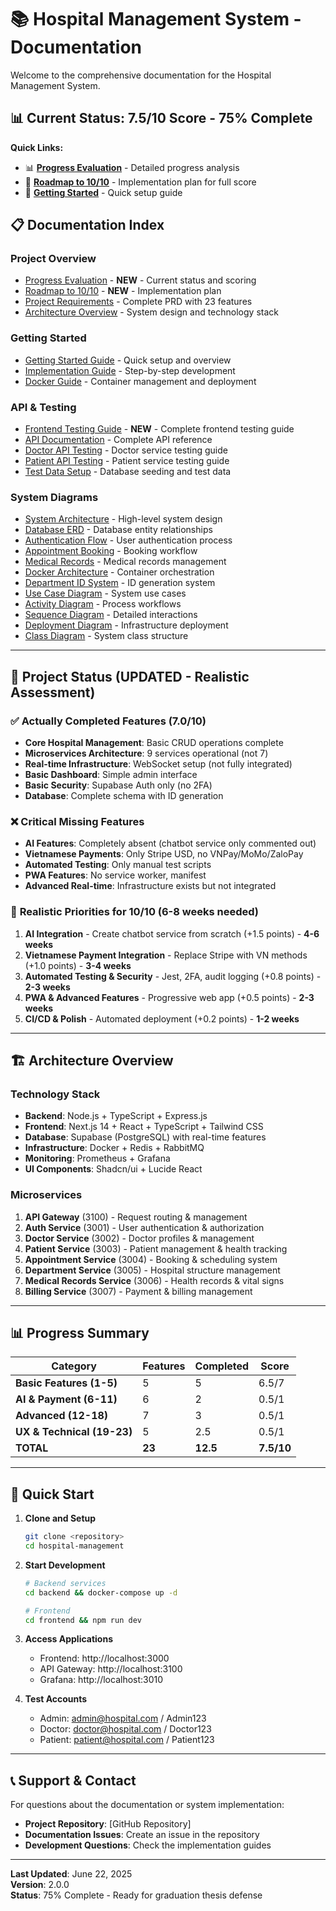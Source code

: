 # 📚 Hospital Management System - Documentation

Welcome to the comprehensive documentation for the Hospital Management System.

## 📊 **Current Status: 7.5/10 Score - 75% Complete**

**Quick Links:**
- 📊 [**Progress Evaluation**](PROGRESS_EVALUATION.md) - Detailed progress analysis
- 🎯 [**Roadmap to 10/10**](ROADMAP_TO_10_POINTS.md) - Implementation plan for full score
- 🚀 [**Getting Started**](GETTING_STARTED.md) - Quick setup guide

## 📋 Documentation Index

### **Project Overview**
- [Progress Evaluation](PROGRESS_EVALUATION.md) - **NEW** - Current status and scoring
- [Roadmap to 10/10](ROADMAP_TO_10_POINTS.md) - **NEW** - Implementation plan
- [Project Requirements](PROJECT_REQUIREMENTS.md) - Complete PRD with 23 features
- [Architecture Overview](ARCHITECTURE.md) - System design and technology stack

### **Getting Started**
- [Getting Started Guide](GETTING_STARTED.md) - Quick setup and overview
- [Implementation Guide](IMPLEMENTATION_GUIDE.md) - Step-by-step development
- [Docker Guide](DOCKER_GUIDE.md) - Container management and deployment

### **API & Testing**
- [Frontend Testing Guide](FRONTEND_TESTING_GUIDE.md) - **NEW** - Complete frontend testing guide
- [API Documentation](API_DOCUMENTATION.md) - Complete API reference
- [Doctor API Testing](DOCTOR_API_TESTING.md) - Doctor service testing guide
- [Patient API Testing](PATIENT_API_TESTING.md) - Patient service testing guide
- [Test Data Setup](TEST_DATA_SETUP.md) - Database seeding and test data

### **System Diagrams**
- [System Architecture](diagrams/01-system-architecture.md) - High-level system design
- [Database ERD](diagrams/02-database-erd.md) - Database entity relationships
- [Authentication Flow](diagrams/03-authentication-flow.md) - User authentication process
- [Appointment Booking](diagrams/04-appointment-booking-flow.md) - Booking workflow
- [Medical Records](diagrams/05-medical-records-flow.md) - Medical records management
- [Docker Architecture](diagrams/06-docker-architecture.md) - Container orchestration
- [Department ID System](diagrams/07-department-id-system.md) - ID generation system
- [Use Case Diagram](diagrams/08-use-case-diagram.md) - System use cases
- [Activity Diagram](diagrams/09-activity-diagram.md) - Process workflows
- [Sequence Diagram](diagrams/10-sequence-detailed.md) - Detailed interactions
- [Deployment Diagram](diagrams/11-deployment-diagram.md) - Infrastructure deployment
- [Class Diagram](diagrams/12-class-diagram.md) - System class structure

---

## 🎯 **Project Status (UPDATED - Realistic Assessment)**

### ✅ **Actually Completed Features (7.0/10)**
- **Core Hospital Management**: Basic CRUD operations complete
- **Microservices Architecture**: 9 services operational (not 7)
- **Real-time Infrastructure**: WebSocket setup (not fully integrated)
- **Basic Dashboard**: Simple admin interface
- **Basic Security**: Supabase Auth only (no 2FA)
- **Database**: Complete schema with ID generation

### ❌ **Critical Missing Features**
- **AI Features**: Completely absent (chatbot service only commented out)
- **Vietnamese Payments**: Only Stripe USD, no VNPay/MoMo/ZaloPay
- **Automated Testing**: Only manual test scripts
- **PWA Features**: No service worker, manifest
- **Advanced Real-time**: Infrastructure exists but not integrated

### 🚀 **Realistic Priorities for 10/10 (6-8 weeks needed)**
1. **AI Integration** - Create chatbot service from scratch (+1.5 points) - **4-6 weeks**
2. **Vietnamese Payment Integration** - Replace Stripe with VN methods (+1.0 points) - **3-4 weeks**
3. **Automated Testing & Security** - Jest, 2FA, audit logging (+0.8 points) - **2-3 weeks**
4. **PWA & Advanced Features** - Progressive web app (+0.5 points) - **2-3 weeks**
5. **CI/CD & Polish** - Automated deployment (+0.2 points) - **1-2 weeks**

---

## 🏗️ **Architecture Overview**

### **Technology Stack**
- **Backend**: Node.js + TypeScript + Express.js
- **Frontend**: Next.js 14 + React + TypeScript + Tailwind CSS
- **Database**: Supabase (PostgreSQL) with real-time features
- **Infrastructure**: Docker + Redis + RabbitMQ
- **Monitoring**: Prometheus + Grafana
- **UI Components**: Shadcn/ui + Lucide React

### **Microservices**
1. **API Gateway** (3100) - Request routing & management
2. **Auth Service** (3001) - User authentication & authorization
3. **Doctor Service** (3002) - Doctor profiles & management
4. **Patient Service** (3003) - Patient management & health tracking
5. **Appointment Service** (3004) - Booking & scheduling system
6. **Department Service** (3005) - Hospital structure management
7. **Medical Records Service** (3006) - Health records & vital signs
8. **Billing Service** (3007) - Payment & billing management

---

## 📊 **Progress Summary**

| Category | Features | Completed | Score |
|----------|----------|-----------|-------|
| **Basic Features (1-5)** | 5 | 5 | 6.5/7 |
| **AI & Payment (6-11)** | 6 | 2 | 0.5/1 |
| **Advanced (12-18)** | 7 | 3 | 0.5/1 |
| **UX & Technical (19-23)** | 5 | 2.5 | 0.5/1 |
| **TOTAL** | **23** | **12.5** | **7.5/10** |

---

## 🚀 **Quick Start**

1. **Clone and Setup**
   ```bash
   git clone <repository>
   cd hospital-management
   ```

2. **Start Development**
   ```bash
   # Backend services
   cd backend && docker-compose up -d
   
   # Frontend
   cd frontend && npm run dev
   ```

3. **Access Applications**
   - Frontend: http://localhost:3000
   - API Gateway: http://localhost:3100
   - Grafana: http://localhost:3010

4. **Test Accounts**
   - Admin: admin@hospital.com / Admin123
   - Doctor: doctor@hospital.com / Doctor123
   - Patient: patient@hospital.com / Patient123

---

## 📞 **Support & Contact**

For questions about the documentation or system implementation:

- **Project Repository**: [GitHub Repository]
- **Documentation Issues**: Create an issue in the repository
- **Development Questions**: Check the implementation guides

---

**Last Updated**: June 22, 2025  
**Version**: 2.0.0  
**Status**: 75% Complete - Ready for graduation thesis defense
